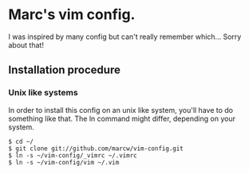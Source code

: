 # Marc's vim config.

I was inspired by many config but can't really remember which... Sorry about that!

## Installation procedure

### Unix like systems

In order to install this config on an unix like system, you'll have to do something
like that.
The ln command might differ, depending on your system.

    $ cd ~/
    $ git clone git://github.com/marcw/vim-config.git 
    $ ln -s ~/vim-config/_vimrc ~/.vimrc
    $ ln -s ~/vim-config/vim ~/.vim
